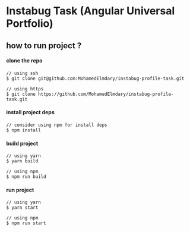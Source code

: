 # Instabug Task (Angular Universal Portfolio)

## how to run project ?

#### clone the repo

```
// using ssh
$ git clone git@github.com:MohamedElmdary/instabug-profile-task.git

// using https
$ git clone https://github.com/MohamedElmdary/instabug-profile-task.git
```

#### install project deps

```
// consider using npm for install deps
$ npm install
```

#### build project

```
// using yarn
$ yarn build

// using npm
$ npm run build
```

#### run project

```
// using yarn
$ yarn start

// using npm
$ npm run start
```
